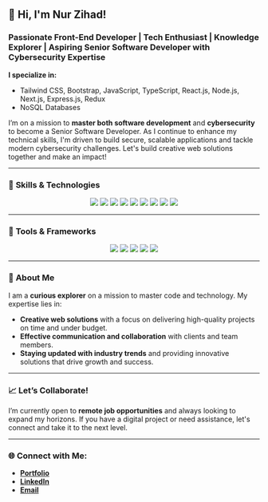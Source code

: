 ## 👋 Hi, I'm **Nur Zihad!**

### Passionate Front-End Developer | Tech Enthusiast | Knowledge Explorer | Aspiring Senior Software Developer with Cybersecurity Expertise

**I specialize in:**
- Tailwind CSS, Bootstrap, JavaScript, TypeScript, React.js, Node.js, Next.js, Express.js, Redux
- NoSQL Databases

I’m on a mission to **master both software development** and **cybersecurity** to become a Senior Software Developer. As I continue to enhance my technical skills, I'm driven to build secure, scalable applications and tackle modern cybersecurity challenges. Let's build creative web solutions together and make an impact!

---

### 🚀 **Skills & Technologies**

<div align="center"> 
    <img src="https://img.shields.io/badge/JavaScript-F7DF1E?style=for-the-badge&logo=javascript&logoColor=black" />
    <img src="https://img.shields.io/badge/TypeScript-3178C6?style=for-the-badge&logo=typescript&logoColor=white" />
    <img src="https://img.shields.io/badge/React-61DAFB?style=for-the-badge&logo=react&logoColor=black" />
    <img src="https://img.shields.io/badge/Redux-764ABC?style=for-the-badge&logo=redux&logoColor=white" />
    <img src="https://img.shields.io/badge/Node.js-339933?style=for-the-badge&logo=node.js&logoColor=white" />
    <img src="https://img.shields.io/badge/Express.js-000000?style=for-the-badge&logo=express&logoColor=white" />
    <img src="https://img.shields.io/badge/Next.js-000000?style=for-the-badge&logo=next.js&logoColor=white" />
    <img src="https://img.shields.io/badge/Tailwind%20CSS-38B2AC?style=for-the-badge&logo=tailwind-css&logoColor=white" />
    <img src="https://img.shields.io/badge/NoSQL-232F3E?style=for-the-badge&logo=nosql&logoColor=white" />
</div>

---

### 🔧 **Tools & Frameworks**

<div align="center">
    <img src="https://img.shields.io/badge/GitHub-181717?style=for-the-badge&logo=github&logoColor=white" />
    <img src="https://img.shields.io/badge/Framer%20Motion-0055FF?style=for-the-badge&logo=framer&logoColor=white" />
    <img src="https://img.shields.io/badge/Magic%20UI-blue?style=for-the-badge&logo=magic-ui&logoColor=white" />
    <img src="https://img.shields.io/badge/Ancestor%20UI-purple?style=for-the-badge&logo=ancestor-ui&logoColor=white" />
    <img src="https://img.shields.io/badge/React%20Hook%20Form-E34F26?style=for-the-badge&logo=react-hook-form&logoColor=white" />
</div>

---

### 🌟 **About Me**

I am a **curious explorer** on a mission to master code and technology. My expertise lies in:
- **Creative web solutions** with a focus on delivering high-quality projects on time and under budget.
- **Effective communication and collaboration** with clients and team members.
- **Staying updated with industry trends** and providing innovative solutions that drive growth and success.

---

### 📈 **Let’s Collaborate!**

I’m currently open to **remote job opportunities** and always looking to expand my horizons. If you have a digital project or need assistance, let's connect and take it to the next level.

---

### 🌐 **Connect with Me:**
- **[Portfolio](https://nur-zihad.netlify.app)**
- **[LinkedIn](https://www.linkedin.com/in/nur-zihad)**
- **[Email](nurzihad.info@gmail.com)**
